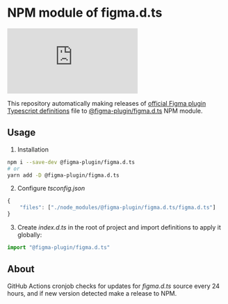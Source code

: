 # NPM module of figma.d.ts
[![npm](https://img.shields.io/npm/v/@figma-plugin/figma.d.ts?logo=npm&cacheSeconds=1800)](https://www.npmjs.com/package/@figma-plugin/figma.d.ts)

This repository automatically making releases of [official Figma plugin Typescript definitions](https://www.figma.com/plugin-docs/api/typings/) file to [@figma-plugin/figma.d.ts](https://www.npmjs.com/package/@figma-plugin/figma.d.ts) NPM module.

## Usage

1. Installation
```sh
npm i --save-dev @figma-plugin/figma.d.ts
# or
yarn add -D @figma-plugin/figma.d.ts
```
2. Configure _tsconfig.json_
```js
{
	"files": ["./node_modules/@figma-plugin/figma.d.ts/figma.d.ts"]
}
```
3. Create _index.d.ts_ in the root of project and import definitions to apply it globally:
```ts
import "@figma-plugin/figma.d.ts"
```

## About

GitHub Actions cronjob checks for updates for _figma.d.ts_ source every 24 hours, and if new version detected make a release to NPM.
